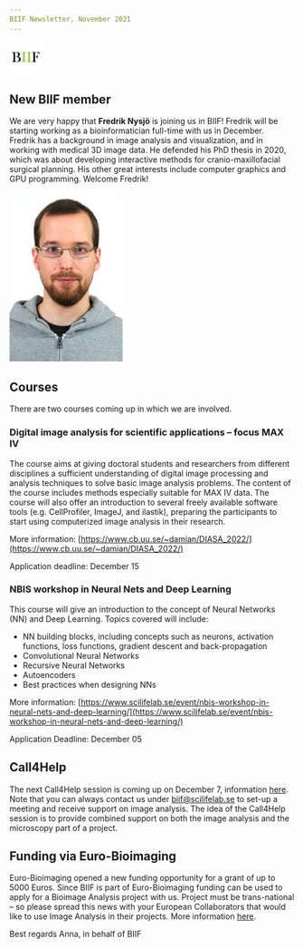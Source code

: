 ```yaml
---
BIIF Newsletter, November 2021
---
```

![BIIF logo](/images/biif_logo_white.png )


## New BIIF member
We are very happy that **Fredrik Nysjö** is joining us in BIIF! Fredrik will be starting working as a bioinformatician full-time with us in December.   
Fredrik has a background in image analysis and visualization, and in working with medical 3D image data. He defended his PhD thesis in 2020, which was about developing interactive methods for cranio-maxillofacial surgical planning. His other great interests include computer graphics and GPU programming. Welcome Fredrik!  

![Fredrik Nysjö](/images/FredrikNysjo_small.jpg )

## Courses 

There are two courses coming up in which we are involved.

### Digital image analysis for scientific applications – focus MAX IV
The course aims at giving doctoral students and researchers from different disciplines a sufficient understanding of digital image processing and analysis techniques to solve basic image analysis problems. The content of the course includes methods especially suitable for MAX IV data. The course will also offer an introduction to several freely available software tools (e.g. CellProfiler, ImageJ, and ilastik), preparing the participants to start using computerized image analysis in their research.

More information: [https://www.cb.uu.se/~damian/DIASA_2022/](https://www.cb.uu.se/~damian/DIASA_2022/)

Application deadline: December 15

### NBIS workshop in Neural Nets and Deep Learning
This course will give an introduction to the concept of Neural Networks (NN) and Deep Learning.  Topics covered will include:

-   NN building blocks, including concepts such as neurons, activation functions, loss functions, gradient descent and back-propagation
-   Convolutional Neural Networks
-   Recursive Neural Networks
-   Autoencoders
-   Best practices when designing NNs

More information: [https://www.scilifelab.se/event/nbis-workshop-in-neural-nets-and-deep-learning/](https://www.scilifelab.se/event/nbis-workshop-in-neural-nets-and-deep-learning/)

Application Deadline: December 05

## Call4Help

The next Call4Help session is coming up on December 7, information [here](https://www.scilifelab.se/event/bioimage-informatics-call4help-6/).
Note that you can always contact us under [biif@scilifelab.se](mailto:biif@scilifelab.se) to set-up a meeting and receive support on image analysis. The idea of the Call4Help session is to provide combined support on both the image analysis and the microscopy part of a project.

## Funding via Euro-Bioimaging
Euro-Bioimaging opened a new funding opportunity for a grant of up to 5000 Euros. Since BIIF is part of Euro-Bioimaging funding can be used to apply for a Bioimage Analysis project with us. Project must be trans-national – so please spread this news with your European Collaborators that would like to use Image Analysis in their projects. More information [here](https://www.eurobioimaging.eu/news/new-funding-opportunity-from-euro-bioimaging/).

Best regards
Anna, in behalf of BIIF
